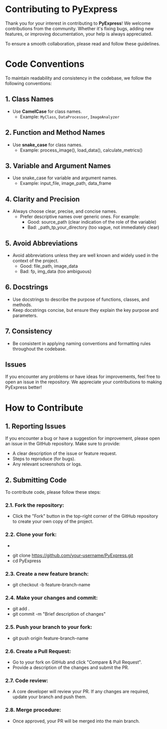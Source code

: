 # Contributing to PyExpress

Thank you for your interest in contributing to **PyExpress**!
We welcome contributions from the community. Whether it's fixing bugs, 
adding new features, or improving documentation, your help is always appreciated.

To ensure a smooth collaboration, please read and follow these guidelines.

# Code Conventions

To maintain readability and consistency in the codebase, we follow the following conventions:

## 1. Class Names
- Use **CamelCase** for class names.
  - Example: `MyClass`, `DataProcessor`, `ImageAnalyzer`
 
## 2. Function and Method Names
- Use **snake_case** for class names.
  - Example: process_image(), load_data(), calculate_metrics()

## 3. Variable and Argument Names
- Use snake_case for variable and argument names.
  - Example: input_file, image_path, data_frame

## 4. Clarity and Precision
- Always choose clear, precise, and concise names.
  - Prefer descriptive names over generic ones. For example:
    - Good: source_path (clear indication of the role of the variable)
    - Bad: _path_tp_your_directory (too vague, not immediately clear)

## 5. Avoid Abbreviations
- Avoid abbreviations unless they are well known and widely used in the context of the project.
  - Good: file_path, image_data
  - Bad: fp, img_data (too ambiguous)

## 6. Docstrings
- Use docstrings to describe the purpose of functions, classes, and methods.
- Keep docstrings concise, but ensure they explain the key purpose and parameters.

## 7. Consistency
- Be consistent in applying naming conventions and formatting rules throughout the codebase.

## Issues
If you encounter any problems or have ideas for improvements, feel free to open an issue in the repository. 
We appreciate your contributions to making PyExpress better!

# How to Contribute

## 1. Reporting Issues
If you encounter a bug or have a suggestion for improvement, 
please open an issue in the GitHub repository. Make sure to provide:
- A clear description of the issue or feature request.
- Steps to reproduce (for bugs).
- Any relevant screenshots or logs.

## 2. Submitting Code
To contribute code, please follow these steps:

### 2.1. **Fork the repository**:
- Click the "Fork" button in the top-right corner of the GitHub repository to create your own copy of the project.

### 2.2. **Clone your fork**:
- ```bash
- git clone https://github.com/your-username/PyExpress.git
- cd PyExpress

### 2.3. **Create a new feature branch**:
- git checkout -b feature-branch-name

### 2.4. **Make your changes and commit**:
- git add .
- git commit -m "Brief description of changes"

### 2.5. **Push your branch to your fork**:
- git push origin feature-branch-name

### 2.6. **Create a Pull Request**:
- Go to your fork on GitHub and click "Compare & Pull Request".
- Provide a description of the changes and submit the PR.

### 2.7. **Code review**:
- A core developer will review your PR. If any changes are required, update your branch and push them.

### 2.8. **Merge procedure**:
- Once approved, your PR will be merged into the main branch.